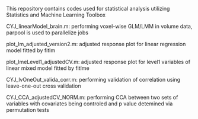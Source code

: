 This repository contains codes used for statistical analysis utilizing Statistics and Machine Learning Toolbox

CYJ_linearModel_brain.m: 
performing voxel-wise GLM/LMM in volume data, parpool is used to parallelize jobs

plot_lm_adjusted_version2.m:
adjusted response plot for linear regression model fitted by fitlm

plot_lmeLevel1_adjustedCV.m:
adjusted response plot for level1 variables of linear mixed model fitted by fitlme

CYJ_lvOneOut_valida_corr.m: performing validation of correlation using leave-one-out cross validation

CYJ_CCA_adjustedCV_NORM.m: performing CCA between two sets of variables with covariates being controled and p value detemined via permutation tests




